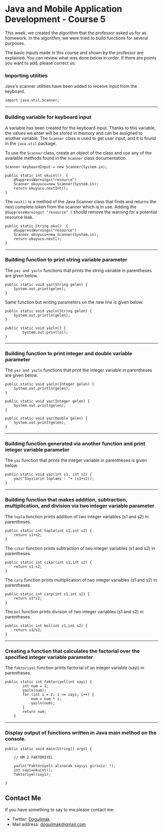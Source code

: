 
# Java and Mobile Application Development - Course 5

This week, we created the algorithm that the professor asked us for as homework. In the algorithm, we were tried to build functions for several purposes.

The basic inputs made in this course and shown by the professor are explained. You can review what was done below in order. If there are points you want to add, please correct us.

### Importing utilities

Java's scanner utilities have been added to receive input from the keyboard.

    import java.util.Scanner;

---

### Building variable for keyboard input

A variable has been created for the keyboard input. Thanks to this variable, the values ​​we enter will be stored in memory and can be assigned to another variable. The  `Scanner`  class is used to get user input, and it is found in the  `java.util`  package.

To use the  `Scanner`  class, create an object of the class and use any of the available methods found in the  `Scanner`  class documentation.

    
	Scanner keyboardInput = new Scanner(System.in);

	public static int okuint()	{
		@SuppressWarnings("resource")
		Scanner okuyucu=new Scanner(System.in);
		return okuyucu.nextInt();
	}

The `next()` is a method of the Java Scanner class that finds and returns the next complete token from the scanner which is in use. Adding the `@SuppressWarnings( "resource" )` should remove the warning for a potential resource leak.
	
	public static String oku()	{
		@SuppressWarnings("resource")
		Scanner okuyucu=new Scanner(System.in);
		return okuyucu.next(); 
	}
---

### Building function to print string variable parameter

The `yaz and yazln` functions that prints the string variable in parentheses are given below.


	public static void yaz(String gelen) {
		System.out.print(gelen);
	}

Same function but writing parameters on the new line is given below.

	public static void yazln(String gelen) {
		System.out.println(gelen);
	}
	
	public static void yazln() {
			System.out.println();		
	}

---

### Building function to print integer and double variable parameter

The `yaz and yazln` functions that print the integer variable in parentheses are given below.

	public static void yazln(Integer gelen) {
		System.out.println(gelen); 
	}	
	
	public static void yaz(Integer gelen) {
		System.out.print(gelen); 
	}
	
	public static void yaz(Double gelen) {
		System.out.print(gelen); 
	}

---

### Building function generated via another function and print integer  variable parameter

The `yaz` function that prints the integer variable in parentheses is given below.

	public static void yaz(int s1, int s2) {
		yaz("Sayıların toplamı : "+ (s1+s2)); 
	}

---

### Building function that makes addition, subtraction, multiplication, and division via two integer variable parameter

The `topla` function prints addition of two integer variables (s1 and s2) in parentheses.

	public static int topla(int s1,int s2) {
		return s1+s2;
	}	

The `cikar` function prints subtraction of two integer variables (s1 and s2) in parentheses.

	public static int cıkar(int s1,int s2) {
		return s1-s2;
	}	

The `carp` function prints multiplication of two integer variables (s1 and s2) in parentheses.

	public static int carp(int s1,int s2) {
		return s1*s2;
	}	

The `bol` function prints division of two integer variables (s1 and s2) in parentheses.
	
	public static int bol(int s1,int s2) {
		return s1/s2;
	}

---

### Creating a function that calculates the factorial over the specified integer variable parameter

The `faktoriyel` function prints factorial of an integer variable (sayi) in parentheses.

	public static int faktoriyel(int sayi) {
		    int num = 1;
		    yazln(num);
		    for (int i = 2; i <= sayi; i++) {	
		    	num = num * i;
		    	yazln(num);
		    }
		    return num;
		}	

---
	
### Display output of functions written in Java main method on the console.
	
	public static void main(String[] args) {	
	
		// HM 2 FAKTORIYEL		
			
		yazln("Faktörüyeli alınacak sayıyı giriniz: ");
		int sayi=okuint();
		faktoriyel(sayi);
	
	}

## Contact Me

If you have something to say to me please contact me: 

 - Twitter: [Doguilmak](https://twitter.com/Doguilmak) 
 - Mail address: doguilmak@gmail.com
